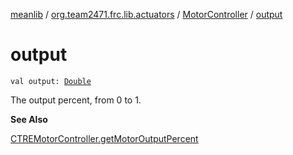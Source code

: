 [meanlib](../../index.md) / [org.team2471.frc.lib.actuators](../index.md) / [MotorController](index.md) / [output](./output.md)

# output

`val output: `[`Double`](https://kotlinlang.org/api/latest/jvm/stdlib/kotlin/-double/index.html)

The output percent, from 0 to 1.

**See Also**

[CTREMotorController.getMotorOutputPercent](#)

